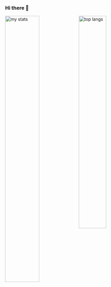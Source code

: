 ### Hi there 👋

<img alt="my stats" align="left" width="47%" src="https://github-readme-stats.vercel.app/api?username=lucaslopestech&show_icons=true&theme=transparent"/>

<img alt="top langs" align="left" width="42%" src="https://github-readme-stats.vercel.app/api/top-langs/?username=lucaslopestech&layout=compact&theme=transparent"/>

